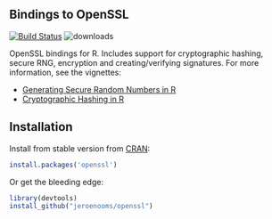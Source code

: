 Bindings to OpenSSL
-------------------

[![Build Status](https://travis-ci.org/jeroenooms/openssl.svg?branch=master)](https://travis-ci.org/jeroenooms/openssl)
![downloads](http://cranlogs.r-pkg.org/badges/grand-total/openssl)

OpenSSL bindings for R. Includes support for cryptographic hashing, secure RNG, encryption and
creating/verifying signatures. For more information, see the vignettes:

 - [Generating Secure Random Numbers in R](https://cran.r-project.org/web/packages/openssl/vignettes/secure_rng.html) 
 - [Cryptographic Hashing in R](https://cran.r-project.org/web/packages/openssl/vignettes/crypto_hashing.html)

## Installation

Install from stable version from [CRAN](http://cran.r-project.org/web/packages/openssl/index.html):

```r
install.packages('openssl')
```

Or get the bleeding edge:

```r
library(devtools)
install_github("jeroenooms/openssl")
```
